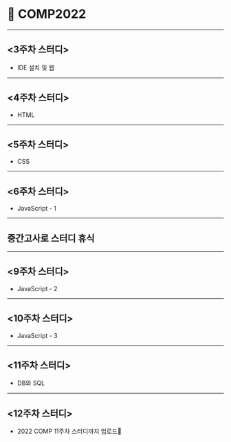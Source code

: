 # :wave: COMP2022

---
## <3주차 스터디>
- IDE 설치 및 웹

---
## <4주차 스터디>
- HTML 

---
## <5주차 스터디>
- CSS

---
## <6주차 스터디>
- JavaScript - 1

---
## 중간고사로 스터디 휴식

---
## <9주차 스터디>
- JavaScript - 2

---
## <10주차 스터디>
- JavaScript - 3

---
## <11주차 스터디>
- DB와 SQL

---
## <12주차 스터디>
- 2022 COMP 11주차 스터디까지 업로드:eyes:
